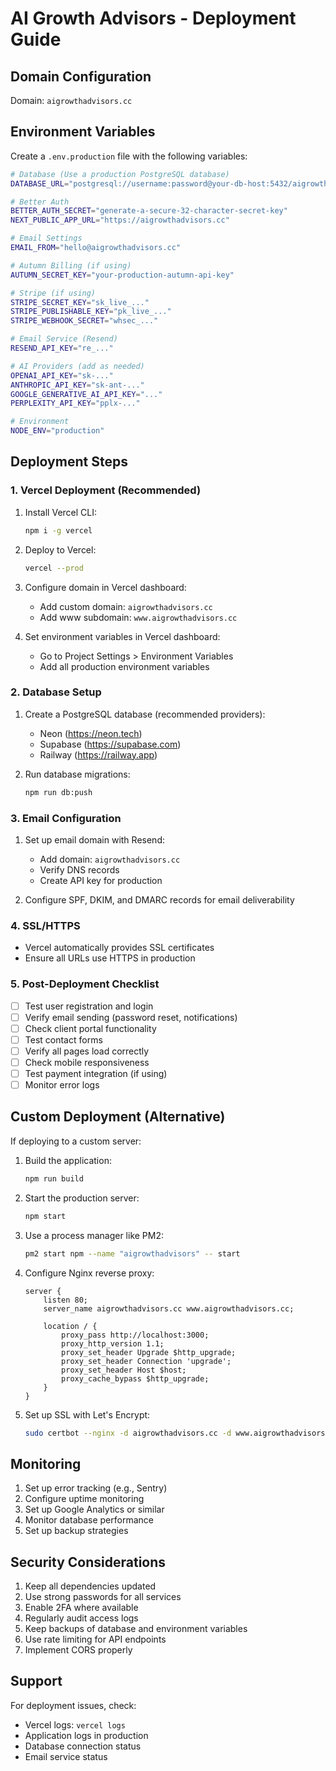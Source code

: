 # AI Growth Advisors - Deployment Guide

## Domain Configuration

Domain: `aigrowthadvisors.cc`

## Environment Variables

Create a `.env.production` file with the following variables:

```bash
# Database (Use a production PostgreSQL database)
DATABASE_URL="postgresql://username:password@your-db-host:5432/aigrowthadvisors"

# Better Auth
BETTER_AUTH_SECRET="generate-a-secure-32-character-secret-key"
NEXT_PUBLIC_APP_URL="https://aigrowthadvisors.cc"

# Email Settings
EMAIL_FROM="hello@aigrowthadvisors.cc"

# Autumn Billing (if using)
AUTUMN_SECRET_KEY="your-production-autumn-api-key"

# Stripe (if using)
STRIPE_SECRET_KEY="sk_live_..."
STRIPE_PUBLISHABLE_KEY="pk_live_..."
STRIPE_WEBHOOK_SECRET="whsec_..."

# Email Service (Resend)
RESEND_API_KEY="re_..."

# AI Providers (add as needed)
OPENAI_API_KEY="sk-..."
ANTHROPIC_API_KEY="sk-ant-..."
GOOGLE_GENERATIVE_AI_API_KEY="..."
PERPLEXITY_API_KEY="pplx-..."

# Environment
NODE_ENV="production"
```

## Deployment Steps

### 1. Vercel Deployment (Recommended)

1. Install Vercel CLI:
   ```bash
   npm i -g vercel
   ```

2. Deploy to Vercel:
   ```bash
   vercel --prod
   ```

3. Configure domain in Vercel dashboard:
   - Add custom domain: `aigrowthadvisors.cc`
   - Add www subdomain: `www.aigrowthadvisors.cc`

4. Set environment variables in Vercel dashboard:
   - Go to Project Settings > Environment Variables
   - Add all production environment variables

### 2. Database Setup

1. Create a PostgreSQL database (recommended providers):
   - Neon (https://neon.tech)
   - Supabase (https://supabase.com)
   - Railway (https://railway.app)

2. Run database migrations:
   ```bash
   npm run db:push
   ```

### 3. Email Configuration

1. Set up email domain with Resend:
   - Add domain: `aigrowthadvisors.cc`
   - Verify DNS records
   - Create API key for production

2. Configure SPF, DKIM, and DMARC records for email deliverability

### 4. SSL/HTTPS

- Vercel automatically provides SSL certificates
- Ensure all URLs use HTTPS in production

### 5. Post-Deployment Checklist

- [ ] Test user registration and login
- [ ] Verify email sending (password reset, notifications)
- [ ] Check client portal functionality
- [ ] Test contact forms
- [ ] Verify all pages load correctly
- [ ] Check mobile responsiveness
- [ ] Test payment integration (if using)
- [ ] Monitor error logs

## Custom Deployment (Alternative)

If deploying to a custom server:

1. Build the application:
   ```bash
   npm run build
   ```

2. Start the production server:
   ```bash
   npm start
   ```

3. Use a process manager like PM2:
   ```bash
   pm2 start npm --name "aigrowthadvisors" -- start
   ```

4. Configure Nginx reverse proxy:
   ```nginx
   server {
       listen 80;
       server_name aigrowthadvisors.cc www.aigrowthadvisors.cc;
       
       location / {
           proxy_pass http://localhost:3000;
           proxy_http_version 1.1;
           proxy_set_header Upgrade $http_upgrade;
           proxy_set_header Connection 'upgrade';
           proxy_set_header Host $host;
           proxy_cache_bypass $http_upgrade;
       }
   }
   ```

5. Set up SSL with Let's Encrypt:
   ```bash
   sudo certbot --nginx -d aigrowthadvisors.cc -d www.aigrowthadvisors.cc
   ```

## Monitoring

1. Set up error tracking (e.g., Sentry)
2. Configure uptime monitoring
3. Set up Google Analytics or similar
4. Monitor database performance
5. Set up backup strategies

## Security Considerations

1. Keep all dependencies updated
2. Use strong passwords for all services
3. Enable 2FA where available
4. Regularly audit access logs
5. Keep backups of database and environment variables
6. Use rate limiting for API endpoints
7. Implement CORS properly

## Support

For deployment issues, check:
- Vercel logs: `vercel logs`
- Application logs in production
- Database connection status
- Email service status
